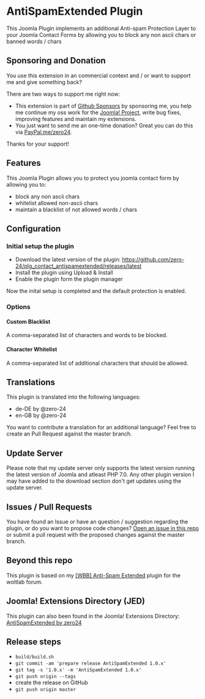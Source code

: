 # AntiSpamExtended Plugin

This Joomla Plugin implements an additional Anti-spam Protection Layer to your Joomla Contact Forms by allowing you to block any non ascii chars or banned words / chars

## Sponsoring and Donation

You use this extension in an commercial context and / or want to support me and give something back?

There are two ways to support me right now:
- This extension is part of [Github Sponsors](https://github.com/sponsors/zero-24/) by sponsoring me, you help me continue my oss work for the [Joomla! Project](https://volunteers.joomla.org/joomlers/248-tobias-zulauf), write bug fixes, improving features and maintain my extensions.
- You just want to send me an one-time donation? Great you can do this via [PayPal.me/zero24](https://www.paypal.me/zero24).

Thanks for your support!

## Features

This Joomla Plugin allows you to protect you joomla contact form by allowing you to:
- block any non ascii chars
- whitelist allowed non-ascii chars
- maintain a blacklist of not allowed words / chars

## Configuration

### Initial setup the plugin

- Download the latest version of the plugin: https://github.com/zero-24/plg_contact_antispamextended/releases/latest
- Install the plugin using Upload & Install
- Enable the plugin form the plugin manager

Now the inital setup is completed and the default protection is enabled.

### Options

#### Custom Blacklist

A comma-separated list of characters and words to be blocked.

#### Character Whitelist

A comma-separated list of additional characters that should be allowed.

## Translations

This plugin is translated into the following languages:
- de-DE by @zero-24
- en-GB by @zero-24

You want to contribute a translation for an additional language? Feel free to create an Pull Request against the master branch.

## Update Server

Please note that my update server only supports the latest version running the latest version of Joomla and atleast PHP 7.0.
Any other plugin version I may have added to the download section don't get updates using the update server.

## Issues / Pull Requests

You have found an Issue or have an question / suggestion regarding the plugin, or do you want to propose code changes?
[Open an issue in this repo](https://github.com/zero-24/plg_contact_antispamextended/issues/new) or submit a pull request with the proposed changes against the master branch.

## Beyond this repo

This plugin is based on my [[WBB] Anti-Spam Extended](https://github.com/zero-24/wbb-antispam-extended) plugin for the woltlab forum.

## Joomla! Extensions Directory (JED)

This plugin can also been found in the Joomla! Extensions Directory: [AntiSpamExtended by zero24](https://extensions.joomla.org/extension/antispamextended/)

## Release steps

- `build/build.sh`
- `git commit -am 'prepare release AntiSpamExtended 1.0.x'`
- `git tag -s '1.0.x' -m 'AntiSpamExtended 1.0.x'`
- `git push origin --tags`
- create the release on GitHub
- `git push origin master`
